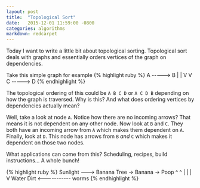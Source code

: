 ```yaml
---
layout: post
title:  "Topological Sort"
date:   2015-12-01 11:59:00 -0800
categories: algorithms
markdown: redcarpet
---
```

Today I want to write a little bit about topological sorting. Topological sort deals with graphs and essentially orders vertices of the graph on dependencies.

Take this simple graph for example
{% highlight ruby %}
A -----> B
|        |
V        V
C -----> D
{% endhighlight %}

The topological ordering of this could be `A B C D` or `A C D B` depending on how the graph is traversed. Why is this? And what does ordering vertices by dependencies actually mean?

Well, take a look at node `A`. Notice how there are no incoming arrows? That means it is not dependent on any other node. Now look at `B` and `C`. They both have an incoming arrow from `A` which makes them dependent on `A`. Finally, look at `D`. This node has arrows from `B` *and* `C` which makes it dependent on those two nodes.

What applications can come from this? Scheduling, recipes, build instructions... A whole bunch!


{% highlight ruby %}
Sunlight ---> Banana Tree -> Banana -> Poop
                ^     ^                 |
                |     |                 V
              Water  Dirt <----------- worms
{% endhighlight %}